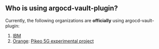 ## Who is using argocd-vault-plugin?

Currently, the following organizations are **officially** using argocd-vault-plugin:

1. [IBM](https://www.ibm.com/)
1. [Orange](https://www.orange.com): [Pikeo 5G experimental project](https://hellofuture.orange.com/en/mwc-2021-with-pikeo-5g-networks-switch-to-the-cloud-and-become-autonomous/)
